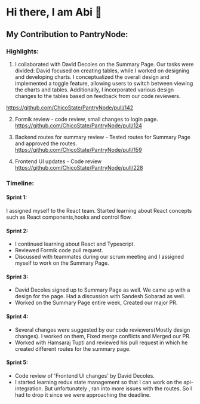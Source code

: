 # Hi there, I am Abi 👋

<!--
**abhilashSreenivasa/abhilashSreenivasa** is a ✨ _special_ ✨ repository because its `README.md` (this file) appears on your GitHub profile.

Here are some ideas to get you started:

- 🔭 I’m currently working on ...
- 🌱 I’m currently learning ...
- 👯 I’m looking to collaborate on ...
- 🤔 I’m looking for help with ...
- 💬 Ask me about ...
- 📫 How to reach me: ...
- 😄 Pronouns: ...
- ⚡ Fun fact: ...
-->
## My Contribution to PantryNode:

### Highlights:

1. I collaborated with David Decoles on the Summary Page. Our tasks were divided: David focused on creating tables, while I worked on designing and developing charts. I conceptualized the overall design and implemented a toggle feature, allowing users to switch between viewing the charts and tables. Additionally, I incorporated various design changes to the tables based on feedback from our code reviewers.

https://github.com/ChicoState/PantryNode/pull/142

2. Formik review - code review, small changes to login page.
https://github.com/ChicoState/PantryNode/pull/124

3. Backend routes for summary review - Tested routes for Summary Page and approved the routes.
https://github.com/ChicoState/PantryNode/pull/159
4. Frontend UI updates - Code review
https://github.com/ChicoState/PantryNode/pull/228

### Timeline:
#### Sprint 1:
I assigned myself to the React team. Started learning about React concepts such as React components,hooks and control flow.

#### Sprint 2:
* I continued learning about React and Typescript.
* Reviewed Formik code pull request.
* Discussed with teammates during our scrum meeting and I assigned myself to work on the Summary Page.

#### Sprint 3:
* David Decoles signed up to Summary Page as well. We came up with a design for the page. Had a discussion with Sandesh Sobarad as well.
* Worked on the Summary Page entire week, Created our major PR.

#### Sprint 4:
* Several changes were suggested by our code reviewers(Mostly design changes). I worked on them, Fixed merge conflicts and Merged our PR.
* Worked with Hamsaraj Tupti and reviewed his pull request in which he created different routes for the summary page. 

#### Sprint 5:
* Code review of 'Frontend UI changes' by David Decoles.
* I started learning redux state management so that I can work on the api-integration. But unfortunately , ran into more issues with the routes. So I had to drop it since we were approaching the deadline. 




